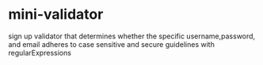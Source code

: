 # mini-validator
sign up validator
that determines whether the specific username,password, and email adheres to case sensitive and secure guidelines with regularExpressions
 

